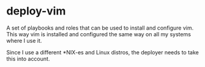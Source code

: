 # deploy-vim

A set of playbooks and roles that can be used to install and configure vim.
This way vim is installed and configured the same way on all my systems where
I use it.

Since I use a different *NIX-es and Linux distros, the deployer needs to take
this into account.
